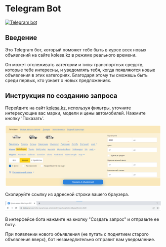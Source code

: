 # Telegram Bot

<p align=""><a href="https://t.me/blurr_autobot"><img src="https://img.shields.io/badge/telegram_bot-%20blurr-2CA5E0.svg?logo=telegram&style=for-the-badge" alt="Telegram bot"/></a></p>

## Введение

Это Telegram бот, который поможет тебе быть в курсе всех новых объявлений на сайте kolesa.kz в режиме реального времени.

Он может отслеживать категории и типы транспортных средств, которые тебе интересны, и уведомлять тебя, когда появляются новые объявления в этих категориях. Благодаря этому ты сможешь быть среди первых, кто узнает о новых предложениях.

## Инструкция по созданию запроса

Перейдите на сайт [kolesa.kz][link-kolesa-site], используя фильтры, уточните интересующие вас марки, модели и цены автомобилей. Нажмите кнопку 'Показать'.

![Screenshot](images/Screenshot%202023-10-18%20115117.png)

Скопируйте ссылку из адресной строки вашего браузера.

![Screenshot](images/Screenshot%202023-10-18%20115255.png)

В интерфейсе бота нажмите на кнопку "Создать запрос" и отправьте ее боту.

При появлении нового объявления (не путать с поднятием старого объявления вверх), бот незамедлительно отправит вам уведомление.

[link-kolesa-site]: https://kolesa.kz
